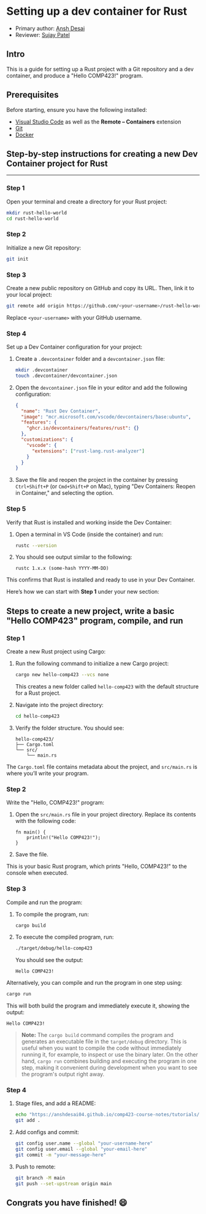 # Setting up a dev container for Rust

* Primary author: [Ansh Desai](https://github.com/anshdesai04)
* Reviewer: [Sujay Patel](https://github.com/SUJP123)

## **Intro**
This is a guide for setting up a Rust project with a Git repository and a dev container, and produce a "Hello COMP423!" program.

## **Prerequisites**
Before starting, ensure you have the following installed:

- [Visual Studio Code](https://code.visualstudio.com/) as well as the **Remote – Containers** extension
- [Git](https://git-scm.com/)
- [Docker](https://www.docker.com/)

## **Step-by-step instructions for creating a new Dev Container project for Rust**

---

### **Step 1**
Open your terminal and create a directory for your Rust project:
```bash
mkdir rust-hello-world
cd rust-hello-world
```
### **Step 2**
Initialize a new Git repository:
```bash
git init
```
### **Step 3**
Create a new public repository on GitHub and copy its URL. Then, link it to your local project:
```bash
git remote add origin https://github.com/<your-username>/rust-hello-world.git
```

Replace `<your-username>` with your GitHub username.

### **Step 4**
Set up a Dev Container configuration for your project:

1. Create a `.devcontainer` folder and a `devcontainer.json` file:
   ```bash
   mkdir .devcontainer
   touch .devcontainer/devcontainer.json
   ```

2. Open the `devcontainer.json` file in your editor and add the following configuration:
   ```json
   {
     "name": "Rust Dev Container",
     "image": "mcr.microsoft.com/vscode/devcontainers/base:ubuntu",
     "features": {
       "ghcr.io/devcontainers/features/rust": {}
     },
     "customizations": {
       "vscode": {
         "extensions": ["rust-lang.rust-analyzer"]
       }
     }
   }
   ```

3. Save the file and reopen the project in the container by pressing `Ctrl+Shift+P` (or `Cmd+Shift+P` on Mac), typing "Dev Containers: Reopen in Container," and selecting the option.

### **Step 5**
Verify that Rust is installed and working inside the Dev Container:

1. Open a terminal in VS Code (inside the container) and run:
   ```bash
   rustc --version
   ```

2. You should see output similar to the following:
   ```
   rustc 1.x.x (some-hash YYYY-MM-DD)
   ```

This confirms that Rust is installed and ready to use in your Dev Container.

Here’s how we can start with **Step 1** under your new section:

## **Steps to create a new project, write a basic "Hello COMP423" program, compile, and run**

### **Step 1**
Create a new Rust project using Cargo:

1. Run the following command to initialize a new Cargo project:
   ```bash
   cargo new hello-comp423 --vcs none
   ```

   This creates a new folder called `hello-comp423` with the default structure for a Rust project.

2. Navigate into the project directory:
   ```bash
   cd hello-comp423
   ```

3. Verify the folder structure. You should see:
   ```
   hello-comp423/
   ├── Cargo.toml
   └── src/
       └── main.rs
   ```

The `Cargo.toml` file contains metadata about the project, and `src/main.rs` is where you’ll write your program.

### **Step 2**
Write the "Hello, COMP423!" program:

1. Open the `src/main.rs` file in your project directory. Replace its contents with the following code:
   ```
   fn main() {
       println!("Hello COMP423!");
   }
   ```

2. Save the file.

This is your basic Rust program, which prints "Hello, COMP423!" to the console when executed.

### **Step 3**
Compile and run the program:

1. To compile the program, run:
   ```bash
   cargo build
   ```

2. To execute the compiled program, run:
   ```bash
   ./target/debug/hello-comp423
   ```

   You should see the output:
   ```text
   Hello COMP423!
   ```

Alternatively, you can compile and run the program in one step using:
   ```bash
   cargo run
   ```

   This will both build the program and immediately execute it, showing the output:
   ```text
   Hello COMP423!
   ```
   > **Note:** The `cargo build` command compiles the program and generates an executable file in the `target/debug` directory. This is useful when you want to compile the code without immediately running it, for example, to inspect or use the binary later. On the other hand, `cargo run` combines building and executing the program in one step, making it convenient during development when you want to see the program's output right away.


### **Step 4**

1. Stage files, and add a README:
   ```bash
   echo "https://anshdesai04.github.io/comp423-course-notes/tutorials/rust-setup/" > README.md
   git add .
   ```

2. Add configs and commit:
   ```bash
   git config user.name --global "your-username-here"
   git config user.email --global "your-email-here"
   git commit -m "your-message-here"
   ```

3. Push to remote:
   ```bash
   git branch -M main
   git push --set-upstream origin main
   ```

## **Congrats you have finished!** :smile: